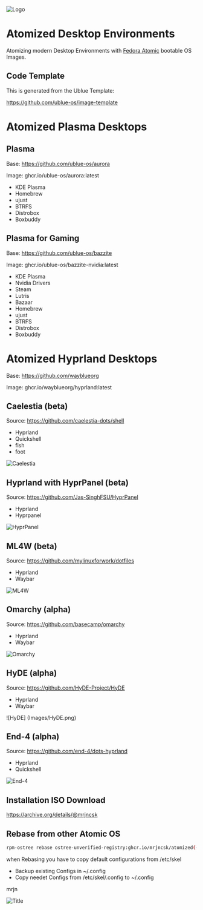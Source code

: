 ![Logo](Images/Logo.png)

# Atomized Desktop Environments

Atomizing modern Desktop Environments with [Fedora Atomic](https://fedoraproject.org/atomic-desktops) bootable OS Images.


## Code Template

This is generated from the Ublue Template:

https://github.com/ublue-os/image-template


# Atomized Plasma Desktops

## Plasma

Base: https://github.com/ublue-os/aurora

Image: ghcr.io/ublue-os/aurora:latest

- KDE Plasma
- Homebrew
- ujust
- BTRFS
- Distrobox
- Boxbuddy


## Plasma for Gaming

Base: https://github.com/ublue-os/bazzite

Image: ghcr.io/ublue-os/bazzite-nvidia:latest

- KDE Plasma
- Nvidia Drivers
- Steam
- Lutris
- Bazaar
- Homebrew
- ujust
- BTRFS
- Distrobox
- Boxbuddy


# Atomized Hyprland Desktops

Base: https://github.com/wayblueorg

Image: ghcr.io/wayblueorg/hyprland:latest


## Caelestia (beta)

Source: https://github.com/caelestia-dots/shell

- Hyprland
- Quickshell
- fish
- foot

![Caelestia](Images/Caelestia.png)


## Hyprland with HyprPanel (beta)

Source: https://github.com/Jas-SinghFSU/HyprPanel

- Hyprland
- Hyprpanel

![HyprPanel](Images/HyprPanel.png)



## ML4W (beta)

Source: https://github.com/mylinuxforwork/dotfiles

- Hyprland
- Waybar

![ML4W](Images/ML4W.png)


## Omarchy (alpha)

Source: https://github.com/basecamp/omarchy

- Hyprland
- Waybar

![Omarchy](Images/Omarchy.png)


## HyDE (alpha)

Source: https://github.com/HyDE-Project/HyDE

- Hyprland
- Waybar

![HyDE] (Images/HyDE.png)



## End-4 (alpha)

Source: https://github.com/end-4/dots-hyprland

- Hyprland
- Quickshell

![End-4](Images/End-4.png)



## Installation ISO Download

https://archive.org/details/@mrjncsk


## Rebase from other Atomic OS

```bash
rpm-ostree rebase ostree-unverified-registry:ghcr.io/mrjncsk/atomized(-desktop)(-nvidia)
```

when Rebasing you have to copy default configurations from /etc/skel
- Backup existing Configs in ~/.config
- Copy needet Configs from /etc/skel/.config to ~/.config


mrjn


![Title](Images/Title.png)
